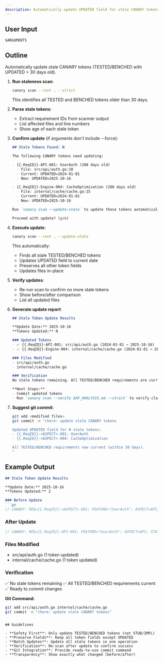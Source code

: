 ```yaml
---
description: Automatically update UPDATED field for stale CANARY tokens
---
```


<!-- CANARY: REQ=CBIN-114; FEATURE="UpdateStaleCmd"; ASPECT=CLI; STATUS=IMPL; OWNER=canary; UPDATED=2025-10-16 -->

## User Input

```text
$ARGUMENTS
```

## Outline

Automatically update stale CANARY tokens (TESTED/BENCHED with UPDATED > 30 days old).

1. **Run staleness scan**:
   ```bash
   canary scan --root . --strict
   ```

   This identifies all TESTED and BENCHED tokens older than 30 days.

2. **Parse stale tokens**:
   - Extract requirement IDs from scanner output
   - List affected files and line numbers
   - Show age of each stale token

3. **Confirm update** (if arguments don't include --force):
   ```markdown
   ## Stale Tokens Found: N

   The following CANARY tokens need updating:

   - {{.ReqID}}-API-001: UserAuth (288 days old)
     - File: src/api/auth.go:10
     - Current: UPDATED=2024-01-01
     - New: UPDATED=2025-10-16

   - {{.ReqID}}-Engine-004: CacheOptimization (288 days old)
     - File: internal/cache/cache.go:15
     - Current: UPDATED=2024-01-01
     - New: UPDATED=2025-10-16

   Run `canary scan --update-stale` to update these tokens automatically.

   Proceed with update? (y/n)
   ```

4. **Execute update**:
   ```bash
   canary scan --root . --update-stale
   ```

   This automatically:
   - Finds all stale TESTED/BENCHED tokens
   - Updates UPDATED field to current date
   - Preserves all other token fields
   - Updates files in-place

5. **Verify updates**:
   - Re-run scan to confirm no more stale tokens
   - Show before/after comparison
   - List all updated files

6. **Generate update report**:
   ```markdown
   ## Stale Token Update Results

   **Update Date:** 2025-10-16
   **Tokens Updated:** N

   ### Updated Tokens
   - ✅ {{.ReqID}}-API-001: src/api/auth.go (2024-01-01 → 2025-10-16)
   - ✅ {{.ReqID}}-Engine-004: internal/cache/cache.go (2024-01-01 → 2025-10-16)

   ### Files Modified
   - src/api/auth.go
   - internal/cache/cache.go

   ### Verification
   No stale tokens remaining. All TESTED/BENCHED requirements are current.

   **Next Steps:**
   - Commit updated tokens
   - Run `canary scan --verify GAP_ANALYSIS.md --strict` to verify claims
   ```

7. **Suggest git commit**:
   ```bash
   git add <modified files>
   git commit -m "chore: update stale CANARY tokens

   Updated UPDATED field for N stale tokens:
   - {{.ReqID}}-<ASPECT>-001: UserAuth
   - {{.ReqID}}-<ASPECT>-004: CacheOptimization

   All TESTED/BENCHED requirements now current (within 30 days).
   "
   ```

## Example Output

```markdown
## Stale Token Update Results

**Update Date:** 2025-10-16
**Tokens Updated:** 2

### Before Update
```go
// CANARY: REQ={{.ReqID}}-<ASPECT>-001; FEATURE="UserAuth"; ASPECT=API; STATUS=TESTED; TEST=TestUserAuth; UPDATED=2024-01-01
```

### After Update
```go
// CANARY: REQ={{.ReqID}}-API-001; FEATURE="UserAuth"; ASPECT=API; STATUS=TESTED; TEST=TestUserAuth; UPDATED=2025-10-16
```

### Files Modified
- src/api/auth.go (1 token updated)
- internal/cache/cache.go (1 token updated)

### Verification
✅ No stale tokens remaining
✅ All TESTED/BENCHED requirements current
✅ Ready to commit changes

**Git Command:**
```bash
git add src/api/auth.go internal/cache/cache.go
git commit -m "chore: update stale CANARY tokens"
```
```

## Guidelines

- **Safety First**: Only update TESTED/BENCHED tokens (not STUB/IMPL)
- **Preserve Fields**: Keep all token fields except UPDATED
- **Batch Updates**: Update all stale tokens in one operation
- **Verification**: Re-scan after update to confirm success
- **Git Integration**: Provide ready-to-use commit command
- **Transparency**: Show exactly what changed (before/after)
